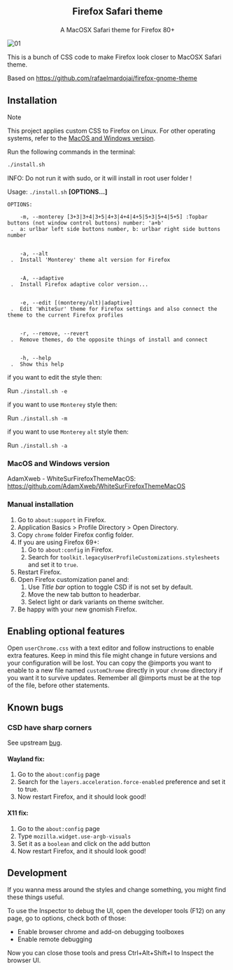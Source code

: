 
## <p align="center">Firefox Safari theme</p>

<p align="center">A MacOSX Safari theme for Firefox 80+</p>

![01](https://github.com/vinceliuice/WhiteSur-gtk-theme/blob/pictures/pictures/firefox.svg?raw=true)

This is a bunch of CSS code to make Firefox look closer to MacOSX Safari theme.

Based on https://github.com/rafaelmardojai/firefox-gnome-theme

## Installation

> [!note]
> This project applies custom CSS to Firefox on Linux.
> For other operating systems, refer to the [MacOS and Windows version](#macos-and-windows-version).

Run the following commands in the terminal:

```sh
./install.sh
```

INFO: Do not run it with sudo, or it will install in root user folder !

Usage:  `./install.sh`  **[OPTIONS...]**

```
OPTIONS:

    -m, --monterey [3+3|3+4|3+5|4+3|4+4|4+5|5+3|5+4|5+5] :Topbar buttons (not window control buttons) number: 'a+b'
 .  a: urlbar left side buttons number, b: urlbar right side buttons number


    -a, --alt  
 .  Install 'Monterey' theme alt version for Firefox


    -A, --adaptive  
 .  Install Firefox adaptive color version...


    -e, --edit [(monterey/alt)|adaptive] 
 .  Edit 'WhiteSur' theme for Firefox settings and also connect the theme to the current Firefox profiles


    -r, --remove, --revert  
 .  Remove themes, do the opposite things of install and connect


    -h, --help  
 .  Show this help

```

if you want to edit the style then:

Run `./install.sh -e`

if you want to use `Monterey` style then:

Run `./install.sh -m`

if you want to use `Monterey` `alt` style then:

Run `./install.sh -a`

### MacOS and Windows version
AdamXweb - WhiteSurFirefoxThemeMacOS: https://github.com/AdamXweb/WhiteSurFirefoxThemeMacOS

### Manual installation

1. Go to `about:support` in Firefox.
2. Application Basics > Profile Directory > Open Directory.
3. Copy `chrome` folder Firefox config folder.
4. If you are using Firefox 69+:
	1. Go to `about:config` in Firefox.
	2. Search for `toolkit.legacyUserProfileCustomizations.stylesheets` and set it to `true`.
5. Restart Firefox.
6. Open Firefox customization panel and:
	1. Use *Title bar* option to toggle CSD if is not set by default.
	2. Move the new tab button to headerbar.
	3. Select light or dark variants on theme switcher.
7. Be happy with your new gnomish Firefox.

## Enabling optional features
Open `userChrome.css` with a text editor and follow instructions to enable extra features. Keep in mind this file might change in future versions and your configuration will be lost. You can copy the @imports you want to enable to a new file named `customChrome` directly in your `chrome` directory if you want it to survive updates. Remember all @imports must be at the top of the file, before other statements.

## Known bugs

### CSD have sharp corners
See upstream [bug](https://bugzilla.mozilla.org/show_bug.cgi?id=1408360).

#### Wayland fix:
1. Go to the `about:config` page
2. Search for the `layers.acceleration.force-enabled` preference and set it to true.
3. Now restart Firefox, and it should look good!

#### X11 fix:
1. Go to the `about:config` page
2. Type `mozilla.widget.use-argb-visuals`
3. Set it as a `boolean` and click on the add button
4. Now restart Firefox, and it should look good!

## Development

If you wanna mess around the styles and change something, you might find these
things useful.

To use the Inspector to debug the UI, open the developer tools (F12) on any
page, go to options, check both of those:

- Enable browser chrome and add-on debugging toolboxes
- Enable remote debugging

Now you can close those tools and press Ctrl+Alt+Shift+I to Inspect the browser
UI.
